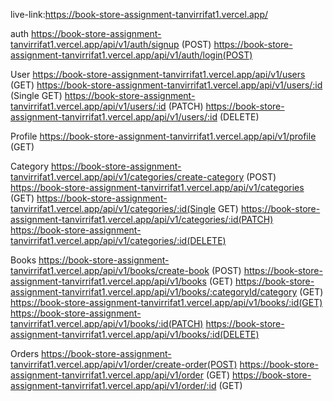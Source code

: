 live-link:https://book-store-assignment-tanvirrifat1.vercel.app/


auth
https://book-store-assignment-tanvirrifat1.vercel.app/api/v1/auth/signup (POST)
https://book-store-assignment-tanvirrifat1.vercel.app/api/v1/auth/login(POST)


User
https://book-store-assignment-tanvirrifat1.vercel.app/api/v1/users (GET)
https://book-store-assignment-tanvirrifat1.vercel.app/api/v1/users/:id (Single GET) 
https://book-store-assignment-tanvirrifat1.vercel.app/api/v1/users/:id (PATCH)
https://book-store-assignment-tanvirrifat1.vercel.app/api/v1/users/:id (DELETE) 

Profile
https://book-store-assignment-tanvirrifat1.vercel.app/api/v1/profile (GET)


Category
https://book-store-assignment-tanvirrifat1.vercel.app/api/v1/categories/create-category (POST)
https://book-store-assignment-tanvirrifat1.vercel.app/api/v1/categories (GET)
https://book-store-assignment-tanvirrifat1.vercel.app/api/v1/categories/:id(Single GET) 
https://book-store-assignment-tanvirrifat1.vercel.app/api/v1/categories/:id(PATCH)
https://book-store-assignment-tanvirrifat1.vercel.app/api/v1/categories/:id(DELETE) 



Books
https://book-store-assignment-tanvirrifat1.vercel.app/api/v1/books/create-book (POST)
https://book-store-assignment-tanvirrifat1.vercel.app/api/v1/books (GET)
https://book-store-assignment-tanvirrifat1.vercel.app/api/v1/books/:categoryId/category (GET)
https://book-store-assignment-tanvirrifat1.vercel.app/api/v1/books/:id(GET)
https://book-store-assignment-tanvirrifat1.vercel.app/api/v1/books/:id(PATCH)
https://book-store-assignment-tanvirrifat1.vercel.app/api/v1/books/:id(DELETE)



Orders
https://book-store-assignment-tanvirrifat1.vercel.app/api/v1/order/create-order(POST)
https://book-store-assignment-tanvirrifat1.vercel.app/api/v1/order (GET)
https://book-store-assignment-tanvirrifat1.vercel.app/api/v1/order/:id (GET)
